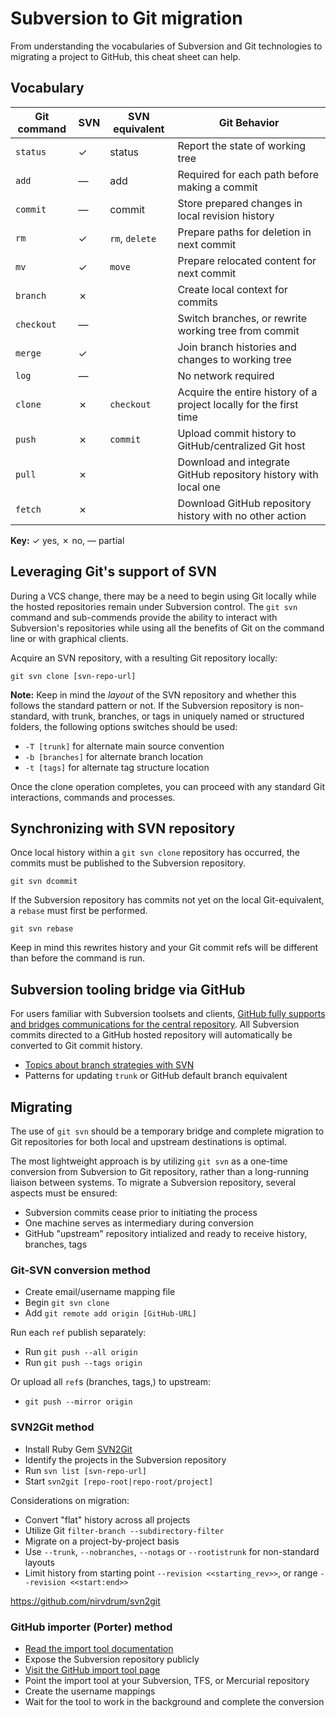 # Subversion to Git migration

From understanding the vocabularies of Subversion and Git technologies to migrating a project to GitHub, this cheat sheet can help.


## Vocabulary

| Git command | SVN | SVN equivalent | Git Behavior |
|---|---|---|---|
| `status` | ✓ | status | Report the state of working tree |
| `add` | — | add | Required for each path before making a commit |
| `commit` | — | commit | Store prepared changes in local revision history |
| `rm` | ✓ | `rm`, `delete` | Prepare paths for deletion in next commit |
| `mv` | ✓ | `move` | Prepare relocated content for next commit |
| `branch` | ✗ |  | Create local context for commits |
| `checkout` | — |  | Switch branches, or rewrite working tree from commit |
| `merge` | ✓ |  | Join branch histories and changes to working tree |
| `log` | — |  | No network required |
| `clone` | ✗ | `checkout` | Acquire the entire history of a project locally for the first time |
| `push` | ✗ | `commit` | Upload commit history to GitHub/centralized Git host |
| `pull` | ✗ |  | Download and integrate GitHub repository history with local one |
| `fetch` | ✗ |  | Download GitHub repository history with no other action  |

**Key:** ✓ yes, ✗ no, — partial

## Leveraging Git's support of SVN
During a VCS change, there may be a need to begin using Git locally while the hosted repositories remain under Subversion control. The `git svn` command and sub-commends provide the ability to interact with Subversion's repositories while using all the benefits of Git on the command line or with graphical clients.

Acquire an SVN repository, with a resulting Git repository locally:

`git svn clone [svn-repo-url]`

**Note:** Keep in mind the *layout* of the SVN repository and whether this follows the standard pattern or not. If the Subversion repository is non-standard, with trunk, branches, or tags in uniquely named or structured folders, the following options switches should be used:

* `-T [trunk]` for alternate main source convention
* `-b [branches]` for alternate branch location
* `-t [tags]` for alternate tag structure location

Once the clone operation completes, you can proceed with any standard Git interactions, commands and processes.

## Synchronizing with SVN repository

Once local history within a `git svn clone` repository has occurred, the commits must be published to the Subversion repository.

`git svn dcommit`

If the Subversion repository has commits not yet on the local Git-equivalent, a `rebase` must first be performed.

`git svn rebase`

Keep in mind this rewrites history and your Git commit refs will be different than before the command is run.

## Subversion tooling bridge via GitHub

For users familiar with Subversion toolsets and clients, [GitHub fully supports and bridges communications for the central repository](https://help.github.com/articles/support-for-subversion-clients/). All Subversion commits directed to a GitHub hosted repository will automatically be converted to Git commit history.

* [Topics about branch strategies with SVN](https://github.com/blog/1178-collaborating-on-github-with-subversion)
* Patterns for updating `trunk` or GitHub default branch equivalent


## Migrating

The use of `git svn` should be a temporary bridge and complete migration to Git repositories for both local and upstream destinations is optimal.

The most lightweight approach is by utilizing `git svn` as a one-time conversion from Subversion to Git repository, rather than a long-running liaison between systems. To migrate a Subversion repository, several aspects must be ensured:

* Subversion commits cease prior to initiating the process
* One machine serves as intermediary during conversion
* GitHub "upstream" repository intialized and ready to receive history, branches, tags

### Git-SVN conversion method
* Create email/username mapping file
* Begin `git svn clone`
* Add `git remote add origin [GitHub-URL]`

Run each `ref` publish separately:

* Run `git push --all origin`
* Run `git push --tags origin`

Or upload all `ref`s (branches, tags,) to upstream:

* `git push --mirror origin`

### SVN2Git method

* Install Ruby Gem [SVN2Git](https://github.com/nirvdrum/svn2git)
* Identify the projects in the Subversion repository
* Run `svn list [svn-repo-url]`
* Start `svn2git [repo-root|repo-root/project]`

Considerations on migration:

* Convert "flat" history across all projects
* Utilize Git `filter-branch --subdirectory-filter`
* Migrate on a project-by-project basis
* Use `--trunk`, `--nobranches`, `--notags` or `--rootistrunk` for non-standard layouts
* Limit history from starting point ``--revision <<starting_rev>>``, or range `--revision <<start:end>>`

https://github.com/nirvdrum/svn2git

### GitHub importer (Porter) method
* [Read the import tool documentation](https://help.github.com/articles/importing-from-other-version-control-systems-to-github/)
* Expose the Subversion repository publicly
* [Visit the GitHub import tool page](https://porter.github.com/new)
* Point the import tool at your Subversion, TFS, or Mercurial repository
* Create the username mappings
* Wait for the tool to work in the background and complete the conversion
